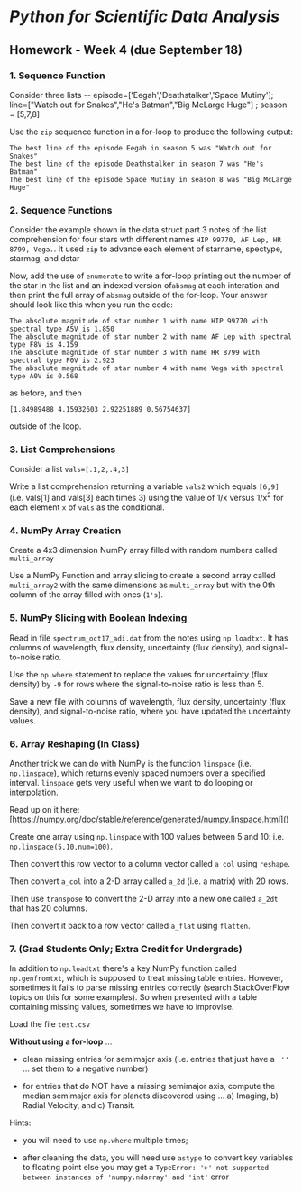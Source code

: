 # _Python for Scientific Data Analysis_

## Homework - Week 4 (due September 18)

### 1. Sequence Function

Consider three lists -- episode=['Eegah','Deathstalker','Space Mutiny']; line=["Watch out for Snakes","He's Batman","Big McLarge Huge"] ; season = [5,7,8]

Use the ``zip`` sequence function in a for-loop to produce the following output:

```
The best line of the episode Eegah in season 5 was "Watch out for Snakes" 
The best line of the episode Deathstalker in season 7 was "He's Batman" 
The best line of the episode Space Mutiny in season 8 was "Big McLarge Huge" 
```

### 2. Sequence Functions
 
 Consider the example shown in the data struct part 3 notes of the list comprehension for four stars wth different names ``HIP 99770, AF Lep, HR 8799, Vega.``.  It used ``zip`` to advance each element of starname, spectype, starmag, and dstar 
 
 Now, add the use of ``enumerate`` to write a for-loop printing out the number of the star in the list and an indexed version of``absmag`` at each interation and then print the full array of ``absmag`` outside of the for-loop.  Your answer should look like this when you run the code:
 
```
The absolute magnitude of star number 1 with name HIP 99770 with spectral type A5V is 1.850
The absolute magnitude of star number 2 with name AF Lep with spectral type F8V is 4.159
The absolute magnitude of star number 3 with name HR 8799 with spectral type F0V is 2.923
The absolute magnitude of star number 4 with name Vega with spectral type A0V is 0.568
```
as before, and then

```
[1.84989488 4.15932603 2.92251889 0.56754637]
```
outside of the loop.


 
 
### 3. List Comprehensions
 
 Consider a list ``vals=[.1,2,.4,3]``
 
 Write a list comprehension returning a variable ``vals2`` which equals ``[6,9]`` (i.e. vals[1] and vals[3] each times 3) using the value of 1/x versus 1/x$^{2}$ for each element ``x`` of ``vals`` as the conditional.
 

 

### 4. NumPy Array Creation 

Create a 4x3 dimension NumPy array filled with random numbers called ``multi_array``

Use a NumPy Function and array slicing to create a second array called ``multi_array2`` with the same dimensions as ``multi_array`` but with the 0th column of the array filled with ones (``1's``).


### 5. NumPy Slicing with Boolean Indexing

Read in file ``spectrum_oct17_adi.dat`` from the notes using ``np.loadtxt``.   It has columns of wavelength, flux density, uncertainty (flux density), and signal-to-noise ratio.   

 Use the ``np.where`` statement to replace the values for uncertainty (flux density) by ``-9`` for rows where the signal-to-noise ratio is less than 5.

Save a new file with columns of wavelength, flux density, uncertainty (flux density), and signal-to-noise ratio, where you have updated the uncertainty values.

### 6. Array Reshaping (In Class)

Another trick we can do with NumPy is the function ``linspace`` (i.e. ``np.linspace``), which returns evenly spaced numbers over a specified interval.   ``linspace`` gets very useful when we want to do looping or interpolation.

Read up on it here: [https://numpy.org/doc/stable/reference/generated/numpy.linspace.html]()

Create one array using ``np.linspace`` with 100 values between 5 and 10: i.e. ``np.linspace(5,10,num=100)``.  

Then convert this row vector to a column vector called ``a_col`` using ``reshape``.  

Then convert ``a_col`` into a 2-D array called ``a_2d`` (i.e. a matrix) with 20 rows.

Then use ``transpose`` to convert the 2-D array into a new one called ``a_2dt`` that has 20 columns.

Then convert it back to a row vector called ``a_flat`` using ``flatten``.



### 7. (Grad Students Only; Extra Credit for Undergrads) 

In addition to ``np.loadtxt`` there's a key NumPy function called ``np.genfromtxt``, which is supposed to treat missing table entries.  However, sometimes it fails to parse missing entries correctly (search StackOverFlow topics on this for some examples).  So when presented with a table containing missing values, sometimes we have to improvise.

Load the file ``test.csv``

**Without using a for-loop** ...

 * clean missing entries for semimajor axis (i.e. entries that just have a `` ''`` ... set them to a negative number)
 
 * for entries that do NOT have a missing semimajor axis, compute the median semimajor axis for planets discovered using ... a) Imaging, b) Radial Velocity, and c) Transit.

Hints:
 
 * you will need to use ``np.where`` multiple times;       
 
 * after cleaning the data, you will need use ``astype`` to convert key variables to floating point else you may get a ``TypeError: '>' not supported between instances of 'numpy.ndarray' and 'int'`` error

